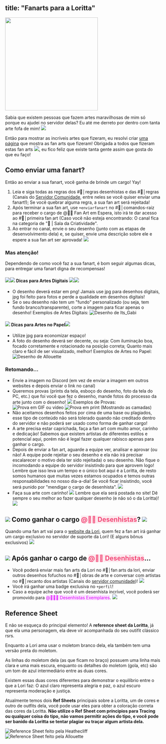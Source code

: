 title: "Fanarts para a Loritta"
---

<img src="https://i.imgur.com/3IwjHvW.png" style="text-align: center;" height="300" />

Sabia que existem pessoas que fazem artes maravilhosas de mim só porque eu ajudei no servidor delas? Eu até me derreto por dentro com tanta arte fofa de mim! <img src="https://cdn.discordapp.com/emojis/593980911335505940.png?v=1" class="inline-emoji">

Então para mostrar as incríveis artes que fizeram, eu resolvi criar [uma página](https://loritta.website/br/fanarts) que mostra as fan arts que fizeram! Obrigada a todos que fizeram estas fan arts  <img src="https://cdn.discordapp.com/emojis/562303822978875403.png?v=1" class="inline-emoji">, eu fico feliz que existe tanta gente assim que gosta do que eu faço!

## Como enviar uma fanart?

Então ao enviar a sua fanart, você ganha de brinde um cargo! Yay!
1. Leia e siga todas as regras dos <span class="discord-mention">#📕│regras desenhistas</span> e das <span class="discord-mention">#📝│regras</span> (Canais do [Servidor Comunidade](/support), entre neles se você quiser enviar uma fanart!); Se você quebrar alguma regra, a sua fan art será rejeitada!
2. Após terminar a sua fan art, use `+enviarfanart` no <span class="discord-mention">#🤖│comandos-raiz</span> para receber o cargo de <span class="discord-mention">@🤷🎨 Fan Art em Espera</span>, isto irá te dar acesso ao <span class="discord-mention">#💓│primeira fan art</span> (Caso você não esteja encontrando: O canal fica na categoria de "🎨 | Sala da Criatividade".
3. Ao entrar no canal, envie o seu desenho (junto com as etapas de desenvolvimento dela) e, se quiser, envie uma descrição sobre ele e espere a sua fan art ser aprovada! <img src="https://cdn.discordapp.com/emojis/521721811298156558.gif?v=1" class="inline-emoji">

### Mas atenção!
Dependendo de como você faz a sua fanart, é bom seguir algumas dicas, para entregar uma fanart digna de recompensas!

#### <img src="https://cdn.discordapp.com/emojis/528266482795151371.png?v=1" class="inline-emoji"><img src="https://twemoji.maxcdn.com/2/72x72/1f4f1.png" class="inline-emoji"> Dicas para Artes Digitais <img src="https://cdn.discordapp.com/emojis/528266482795151371.png?v=1" class="inline-emoji"><img src="https://twemoji.maxcdn.com/2/72x72/1f4f1.png" class="inline-emoji">
* O desenho deverá estar em png! Jamais use jpg para desenhos digitais, jpg foi feito para fotos e perde a qualidade em desenhos digitais!
* Se o seu desenho não tem um "fundo" personalizado (ou seja, tem fundo branco/transparente), corte a imagem para ficar apenas o desenho!
Exemplos de Artes Digitais:
![Desenho de Its_Gabi](https://loritta.website/assets/img/fanarts/Loritta_-_Its_Gabi.png)

#### <img src="https://twemoji.maxcdn.com/2/72x72/1f4f7.png" class="inline-emoji"> Dicas para Artes no Papel<img src="https://twemoji.maxcdn.com/2/72x72/1f4f7.png" class="inline-emoji">
* Utilize jpg para economizar espaço!
* A foto do desenho deverá ser decente, ou seja: Com iluminação boa, focado corretamente e rotacionado na posição correta; Quanto mais claro e fácil de ser visualizado, melhor!
Exemplos de Artes no Papel:
![Desenho de Allouette](https://cdn.discordapp.com/attachments/583406099047252044/589123182401814558/IMG_20190614_130121149.jpg)

### Retomando...
* Envie a imagem no Discord (em vez de enviar a imagem em outros websites e depois enviar o link no canal)
* Queremos provas (prints da tela, esboço do desenho, foto da tela do PC, etc.) que foi você que fez o desenho, mande fotos do processo da arte junto com o desenho! <img src="https://cdn.discordapp.com/emojis/626942886583205898.png?v=1" class="inline-emoji">
Exemplos de Provas:
![Prova em GIF ou vídeo](https://cdn.discordapp.com/attachments/279703854990360586/568166247372423246/processgif_hope.gif)
![Prova em print (Mostrando as camadas)](https://cdn.discordapp.com/attachments/279703854990360586/568166421377449985/Nova_tela_de_pinturapao.png)
* Não aceitamos desenhos feitos por cima de uma base ou plagiados, esse tipo de conteúdo não será tolerado quando não creditado dentro do servidor e não poderá ser usado como forma de ganhar cargo!
* A arte precisa estar caprichada, faça a fan art com muito amor, carinho e dedicação! Sabemos que existem artistas de diferentes estilos e potencial aqui, porém não é legal fazer qualquer rabisco apenas para ganhar o cargo.
* Depois de enviar a fan art, aguarde a equipe ver, analisar e aprovar (ou não! A equipe pode rejeitar o seu desenho e ela não irá precisar escalarecer o motivo dela ter sido rejeitada) o seu desenho. Não fique o incomodando a equipe do servidor insistindo para que aprovem logo! Lembre que isso leva um tempo e o único bot aqui é a Loritta, de resto somos humanos que muitas vezes estamos ocupados e temos outras responsabilidades no nosso dia-a-dia! Se você ficar insistindo, você será punido por "mendigar o cargo de desenhista". <img src="https://cdn.discordapp.com/emojis/741058240455901254.png?v=1" class="inline-emoji">
* Faça sua arte com carinho! <img src="https://cdn.discordapp.com/emojis/412482280548728833.gif?v=1" class="inline-emoji"> Lembre que ela será postada no site! Dê sempre o seu melhor ao fazer qualquer desenho (e não só o da Loritta)! <img src="https://cdn.discordapp.com/emojis/357976795783626752.png?v=1" class="inline-emoji">

## <img src="https://cdn.discordapp.com/emojis/552928107858886684.png?v=1" class="inline-emoji"> Como ganhar o cargo <span class="discord-mention" style="color: rgb(243, 73, 119); background-color: rgba(243, 73, 119, 0.1);">@👩‍🎨 Desenhistas</span>? <img src="https://cdn.discordapp.com/emojis/552928107858886684.png?v=1" class="inline-emoji">
Quando uma fan art vai para o [website da Lori](/fanarts), quem fez a fan art irá ganhar um cargo exclusivo no servidor de suporte da Lori! (E alguns bônus exclusivos) <img src="https://cdn.discordapp.com/emojis/626942886432473098.png?v=1" class="inline-emoji">

## <img src="https://cdn.discordapp.com/emojis/521721811298156558.gif?v=1" class="inline-emoji"> Após ganhar o cargo de <span class="discord-mention" style="color: rgb(243, 73, 119); background-color: rgba(243, 73, 119, 0.1);">@👩‍🎨 Desenhistas</span>...
* Você poderá enviar mais fan arts da Lori no #💁│fan arts da lori, enviar outros desenhos fofuchos no <span class="discord-mention">#🎨│obras de arte</span> e conversar com artistas no <span class="discord-mention">#📝│recanto dos artistas</span> (Canais do [servidor comunidade](/support))! <img src="https://cdn.discordapp.com/emojis/540944393692119040.png?v=1" class="inline-emoji">
* Você irá ganhar uma badge exclusiva no `+perfil`!
* Caso a equipe ache que você é um desenhista incrível, você poderá ser promovido para <span class="discord-mention" style="color: rgb(222, 0, 255); background-color: rgba(222, 0, 255, 0.1);">@👩&zwj;🎨😎 Desenhistas Exemplares</span>. <img src="https://cdn.discordapp.com/emojis/417813932380520448.png?v=1" class="inline-emoji">

## Reference Sheet
E não se esqueça do principal elemento! A **reference sheet da Loritta**, já que ela uma personagem, ela deve vir acompanhada do seu outifit clássico rsrs.

Enquanto a Lori ama usar o moletom branco dela, ela também tem uma versão preta do moletom.

As linhas do moletom dela (as que ficam no braço) possuem uma linha mais clara e uma mais escura, enquanto os detalhes do moletom (gola, etc) são um tom de azul intermediário entre as duas cores.

Existem essas duas cores diferentes para demonstrar o equilíbrio entre o que a Lori faz: O azul claro representa alegria e paz, o azul escuro representa moderação e justiça.

Atualmente temos dois **Ref Sheets** principais sobre a Loritta, um de cores e outro de outfits dela, você pode usar eles para obter a coloração correta das cores da Loritta. **Não utilize o Ref Sheet com príncipios para Tracing ou qualquer coisa do tipo, não vamos permitir ações do tipo, e você pode ser banido da Loritta se tentar plagiar ou traçar algum artista dela.**

![Reference Sheet feito pela Heathecliff](https://i.imgur.com/XqGkjOy.png)
![Reference Sheet feito pela Allouette](https://media.discordapp.net/attachments/358774895850815488/799814634344939561/loritta_outfits.png)
